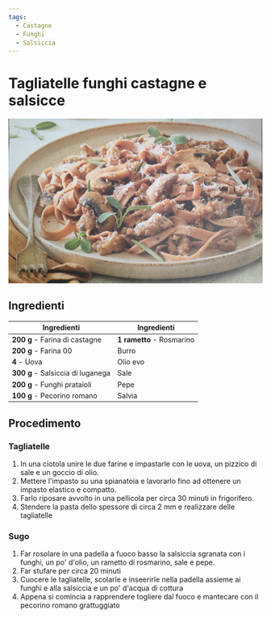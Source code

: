 ```yaml
---
tags:
  - Castagne
  - Funghi
  - Salsiccia
---
```

# Tagliatelle funghi castagne e salsicce

![](../../img/Tagliatelle-funghi-castagne-e-salsicce.webp)

## Ingredienti

| Ingredienti                  | Ingredienti             |
| ---------------------------- | ----------------------- |
| **200 g** - Farina di castagne | **1 rametto** - Rosmarino |
| **200 g** - Farina 00 | Burro |
| **4** - Uova | Olio evo |
| **300 g** - Salsiccia di luganega | Sale |
| **200 g** - Funghi prataioli | Pepe |
| **100 g** - Pecorino romano | Salvia |

## Procedimento

### Tagliatelle

1. In una ciotola unire le due farine e impastarle con le uova, un pizzico di sale e un goccio di olio.
2. Mettere l'impasto su una spianatoia e lavorarlo fino ad ottenere un impasto elastico e compatto.
3. Farlo riposare avvolto in una pellicola per circa 30 minuti in frigorifero.
4. Stendere la pasta dello spessore di circa 2 mm e realizzare delle tagliatelle

### Sugo

1. Far rosolare in una padella a fuoco basso la salsiccia sgranata con i funghi, un po' d'olio, un rametto di rosmarino, sale e pepe.
2. Far stufare per circa 20 minuti
3. Cuocere le tagliatelle, scolarle e inseerirle nella padella assieme ai funghi e alla salsiccia e un po' d'acqua di cottura
4. Appena si comincia a rapprendere togliere dal fuoco e mantecare con il pecorino romano grattuggiato